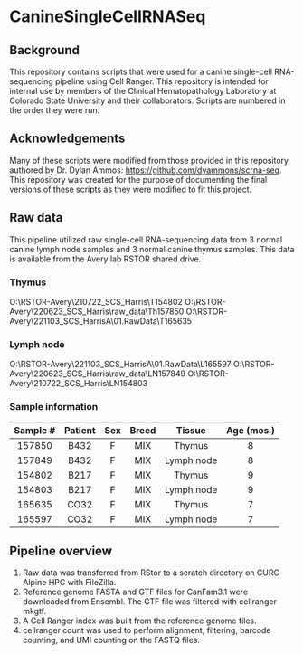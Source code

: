 # CanineSingleCellRNASeq
## Background
This repository contains scripts that were used for a canine single-cell RNA-sequencing pipeline using Cell Ranger. This repository is intended for internal use by members of the Clinical Hematopathology Laboratory at Colorado State University and their collaborators. Scripts are numbered in the order they were run.
## Acknowledgements
Many of these scripts were modified from those provided in this repository, authored by Dr. Dylan Ammos: https://github.com/dyammons/scrna-seq. This repository was created for the purpose of documenting the final versions of these scripts as they were modified to fit this project.
## Raw data
This pipeline utilized raw single-cell RNA-sequencing data from 3 normal canine lymph node samples and 3 normal canine thymus samples. This data is available from the Avery lab RSTOR shared drive.
### Thymus
O:\RSTOR-Avery\210722_SCS_Harris\T154802
O:\RSTOR-Avery\220623_SCS_Harris\raw_data\Th157850
O:\RSTOR-Avery\221103_SCS_HarrisA\01.RawData\T165635
### Lymph node
O:\RSTOR-Avery\221103_SCS_HarrisA\01.RawData\L165597
O:\RSTOR-Avery\220623_SCS_Harris\raw_data\LN157849
O:\RSTOR-Avery\210722_SCS_Harris\LN154803
### Sample information
| **Sample #**| **Patient** | **Sex**| **Breed** | **Tissue** | **Age (mos.)**|
|:-----------:|:-----------:|:------:|:---------:|:----------:|:-------------:|
| 157850      | B432        | F      | MIX       | Thymus     | 8             |
| 157849      | B432        | F      | MIX       | Lymph node | 8             |
| 154802      | B217        | F      | MIX       | Thymus     | 9             |
| 154803      | B217        | F      | MIX       | Lymph node | 9             |
| 165635      | CO32        | F      | MIX       | Thymus     | 7             |
| 165597      | CO32        | F      | MIX       | Lymph node | 7             |

## Pipeline overview
1. Raw data was transferred from RStor to a scratch directory on CURC Alpine HPC with FileZilla.
2. Reference genome FASTA and GTF files for CanFam3.1 were downloaded from Ensembl. The GTF file was filtered with cellranger mkgtf.
3. A Cell Ranger index was built from the reference genome files.
4. cellranger count was used to perform alignment, filtering, barcode counting, and UMI counting on the FASTQ files.
